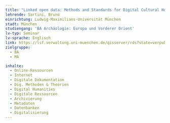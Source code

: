 ```yaml
---
title: "Linked open data: Methods and Standards for Digital Cultural Heritage Preservation"
lehrende: Sartini, Bruno
einrichtung: Ludwig-Maximilians-Universität München
stadt: München
studiengang: 'BA Archäologie: Europa und Vorderer Orient'
lv-typ: Seminar
lv-sprache: Englisch
link: https://lsf.verwaltung.uni-muenchen.de/qisserver/rds?state=verpublish&status=init&vmfile=no&publishid=1046248&moduleCall=webInfo&publishConfFile=webInfo&publishSubDir=veranstaltung
zielgruppe:
  - BA
  - MA

inhalte:
  - Online-Ressourcen
  - Internet
  - Digitale Dokumentation
  - Dig. Methoden & Theorien
  - Digital Humanities
  - Digitale Ressourcen
  - Archivierung
  - Metadaten
  - Datenbanken
  - Digitalisierung
---
```

 
